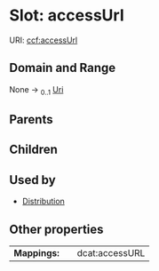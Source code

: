 
# Slot: accessUrl




URI: [ccf:accessUrl](http://purl.org/ccf/accessUrl)


## Domain and Range

None &#8594;  <sub>0..1</sub> [Uri](types/Uri.md)

## Parents


## Children


## Used by

 * [Distribution](Distribution.md)

## Other properties

|  |  |  |
| --- | --- | --- |
| **Mappings:** | | dcat:accessURL |


